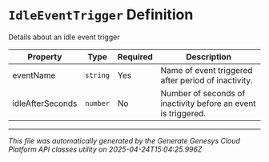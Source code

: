 # `IdleEventTrigger` Definition

Details about an idle event trigger

| Property | Type | Required | Description |
|----------|------|----------|-------------|
| eventName | `string` | Yes | Name of event triggered after period of inactivity. |
| idleAfterSeconds | `number` | No | Number of seconds of inactivity before an event is triggered. |

---

*This file was automatically generated by the Generate Genesys Cloud Platform API classes utility on 2025-04-24T15:04:25.996Z*